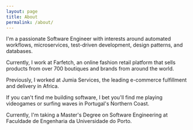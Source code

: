```yaml
---
layout: page
title: About
permalink: /about/
---
```


I'm a passionate Software Engineer with interests around automated workflows, microservices, test-driven development, design patterns, and databases.

Currently, I work at Farfetch, an online fashion retail platform that sells
products from over 700 boutiques and brands from around the world.

Previously, I worked at Jumia Services, the leading e-commerce fulfillment and
delivery in Africa.

If you can't find me building software, I bet you'll find me playing videogames 
or surfing waves in Portugal's Northern Coast.

Currently, I'm taking a Master's Degree on Software Engineering at Faculdade de Engenharia da Universidade do Porto.
